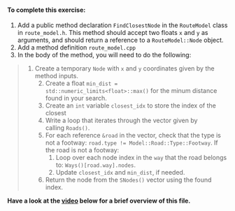 <h4 id="-to-complete-this-exercise">To complete this exercise:</h4>
<ol>
 	<li>Add a public method declaration <code>FindClosestNode</code> in the <code>RouteModel</code> class in <code>route_model.h</code>. This method should accept two floats <code>x</code> and <code>y</code> as arguments, and should return a reference to a <code>RouteModel::Node</code> object.</li>
 	<li>Add a method definition <code>route_model.cpp</code></li>
 	<li>In the body of the method, you will need to do the following:</li>
</ol>
<blockquote>
<ol>
 	<li>Create a temporary <code>Node</code> with <code>x</code> and <code>y</code> coordinates given by the method inputs.
<ol start="2">
 	<li>Create a float <code>min_dist = std::numeric_limits&lt;float&gt;::max()</code> for the minum distance found in your search.</li>
 	<li>Create an <code>int</code> variable <code>closest_idx</code> to store the index of the closest</li>
 	<li>Write a loop that iterates through the vector given by calling <code>Roads()</code>.</li>
 	<li>For each reference <code>&amp;road</code> in the vector, check that the type is not a footway: <code>road.type != Model::Road::Type::Footway</code>. If the road is not a footway:
<ol>
 	<li>Loop over each node index in the <code>way</code> that the road belongs to: <code>Ways()[road.way].nodes</code>.</li>
 	<li>Update <code>closest_idx</code> and <code>min_dist</code>, if needed.</li>
</ol>
</li>
 	<li>Return the node from the <code>SNodes()</code> vector using the found index.</li>
</ol>
</li>
</ol>
</blockquote>


<strong>Have a look at the [video](https://www.bootcampai.org/courses/c-developer-nanodegree-program/lesson/16-2-code-find-the-closest-node/) below for a brief overview of this file.</strong>